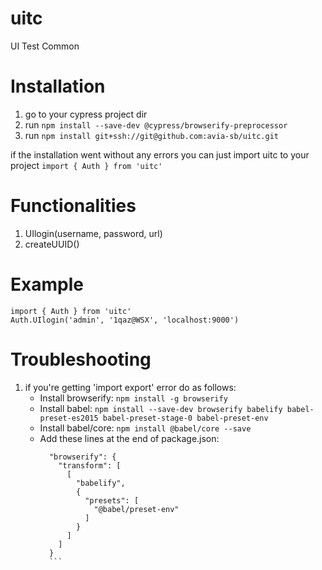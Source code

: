 # uitc
UI Test Common 

# Installation
1. go to your cypress project dir
2. run `npm install --save-dev @cypress/browserify-preprocessor`
3. run `npm install git+ssh://git@github.com:avia-sb/uitc.git`


if the installation went without any errors you can just import uitc to your project
`import { Auth } from 'uitc'`

# Functionalities
 1. UIlogin(username, password, url)
 2. createUUID()
 
 # Example
 ```
 import { Auth } from 'uitc'
 Auth.UIlogin('admin', '1qaz@WSX', 'localhost:9000')
 ```

# Troubleshooting
1. if you're getting 'import export' error do as follows:
   * Install browserify: `npm install -g browserify`
   * Install babel: `npm install --save-dev browserify babelify babel-preset-es2015 babel-preset-stage-0 babel-preset-env`
   * Install babel/core: `npm install @babel/core --save`
   * Add these lines at the end of package.json:
       ```
         "browserify": {
           "transform": [
             [
               "babelify",
               {
                 "presets": [
                   "@babel/preset-env"
                 ]
               }
             ]
           ]
         }
         ```
